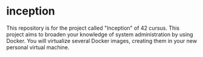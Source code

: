 # inception
This repository is for the project called "Inception" of 42 cursus. This project aims to broaden your knowledge of system administration by using Docker. You will virtualize several Docker images, creating them in your new personal virtual machine.
